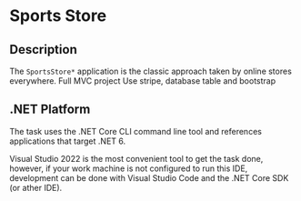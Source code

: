 # Sports Store 

## Description

The `SportsStore*` application is the classic approach taken by online stores everywhere.
Full MVC project
Use stripe, database table and bootstrap

## .NET Platform
The task uses the .NET Core CLI command line tool and references applications that target .NET 6.

Visual Studio 2022 is the most convenient tool to get the task done, however, if your work machine is not configured to run this IDE, development can be done with Visual Studio Code and the .NET Core SDK (or ather IDE).

